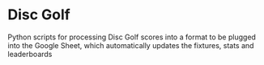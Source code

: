 # Disc Golf
Python scripts for processing Disc Golf scores into a format to be plugged into the Google Sheet, which automatically updates the fixtures, stats and leaderboards
